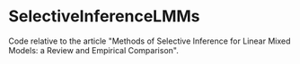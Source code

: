 # SelectiveInferenceLMMs
Code relative to the article "Methods of Selective Inference for Linear Mixed Models: a Review and Empirical Comparison".
